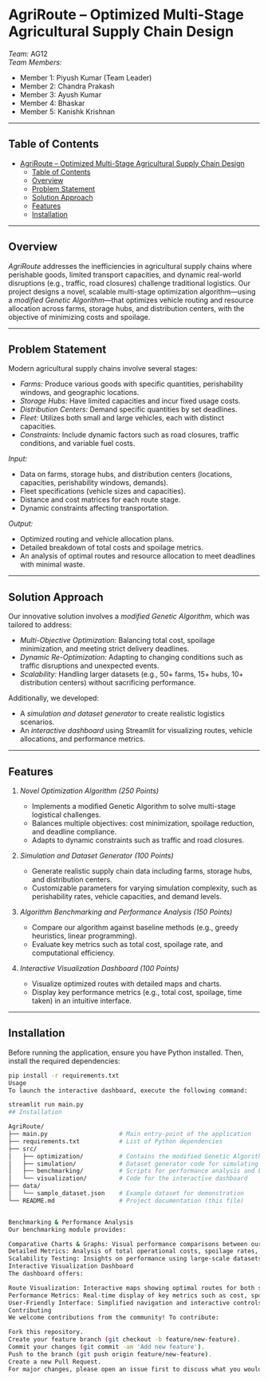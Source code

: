 # AgriRoute – Optimized Multi-Stage Agricultural Supply Chain Design

_Team:_ AG12  
_Team Members:_

- Member 1: Piyush Kumar (Team Leader)
- Member 2: Chandra Prakash
- Member 3: Ayush Kumar
- Member 4: Bhaskar
- Member 5: Kanishk Krishnan

---

## Table of Contents

- [AgriRoute – Optimized Multi-Stage Agricultural Supply Chain Design](#agriroute--optimized-multi-stage-agricultural-supply-chain-design)
  - [Table of Contents](#table-of-contents)
  - [Overview](#overview)
  - [Problem Statement](#problem-statement)
  - [Solution Approach](#solution-approach)
  - [Features](#features)
  - [Installation](#installation)

---

## Overview

_AgriRoute_ addresses the inefficiencies in agricultural supply chains where perishable goods, limited transport capacities, and dynamic real-world disruptions (e.g., traffic, road closures) challenge traditional logistics. Our project designs a novel, scalable multi-stage optimization algorithm—using a _modified Genetic Algorithm_—that optimizes vehicle routing and resource allocation across farms, storage hubs, and distribution centers, with the objective of minimizing costs and spoilage.

---

## Problem Statement

Modern agricultural supply chains involve several stages:

- _Farms:_ Produce various goods with specific quantities, perishability windows, and geographic locations.
- _Storage Hubs:_ Have limited capacities and incur fixed usage costs.
- _Distribution Centers:_ Demand specific quantities by set deadlines.
- _Fleet:_ Utilizes both small and large vehicles, each with distinct capacities.
- _Constraints:_ Include dynamic factors such as road closures, traffic conditions, and variable fuel costs.

_Input:_

- Data on farms, storage hubs, and distribution centers (locations, capacities, perishability windows, demands).
- Fleet specifications (vehicle sizes and capacities).
- Distance and cost matrices for each route stage.
- Dynamic constraints affecting transportation.

_Output:_

- Optimized routing and vehicle allocation plans.
- Detailed breakdown of total costs and spoilage metrics.
- An analysis of optimal routes and resource allocation to meet deadlines with minimal waste.

---

## Solution Approach

Our innovative solution involves a _modified Genetic Algorithm_, which was tailored to address:

- _Multi-Objective Optimization:_ Balancing total cost, spoilage minimization, and meeting strict delivery deadlines.
- _Dynamic Re-Optimization:_ Adapting to changing conditions such as traffic disruptions and unexpected events.
- _Scalability:_ Handling larger datasets (e.g., 50+ farms, 15+ hubs, 10+ distribution centers) without sacrificing performance.

Additionally, we developed:

- A _simulation and dataset generator_ to create realistic logistics scenarios.
- An _interactive dashboard_ using Streamlit for visualizing routes, vehicle allocations, and performance metrics.

---

## Features

1. _Novel Optimization Algorithm (250 Points)_

   - Implements a modified Genetic Algorithm to solve multi-stage logistical challenges.
   - Balances multiple objectives: cost minimization, spoilage reduction, and deadline compliance.
   - Adapts to dynamic constraints such as traffic and road closures.

2. _Simulation and Dataset Generator (100 Points)_

   - Generate realistic supply chain data including farms, storage hubs, and distribution centers.
   - Customizable parameters for varying simulation complexity, such as perishability rates, vehicle capacities, and demand levels.

3. _Algorithm Benchmarking and Performance Analysis (150 Points)_

   - Compare our algorithm against baseline methods (e.g., greedy heuristics, linear programming).
   - Evaluate key metrics such as total cost, spoilage rate, and computational efficiency.

4. _Interactive Visualization Dashboard (100 Points)_
   - Visualize optimized routes with detailed maps and charts.
   - Display key performance metrics (e.g., total cost, spoilage, time taken) in an intuitive interface.

---

## Installation

Before running the application, ensure you have Python installed. Then, install the required dependencies:

```bash
pip install -r requirements.txt
Usage
To launch the interactive dashboard, execute the following command:

streamlit run main.py
## Installation

AgriRoute/
├── main.py                    # Main entry-point of the application
├── requirements.txt           # List of Python dependencies
├── src/
│   ├── optimization/          # Contains the modified Genetic Algorithm implementation
│   ├── simulation/            # Dataset generator code for simulating logistics scenarios
│   ├── benchmarking/          # Scripts for performance analysis and benchmarking
│   └── visualization/         # Code for the interactive dashboard
├── data/
│   └── sample_dataset.json    # Example dataset for demonstration
└── README.md                  # Project documentation (this file)


Benchmarking & Performance Analysis
Our benchmarking module provides:

Comparative Charts & Graphs: Visual performance comparisons between our modified Genetic Algorithm and baseline methods.
Detailed Metrics: Analysis of total operational costs, spoilage rates, and computational efficiency.
Scalability Testing: Insights on performance using large-scale datasets with numerous farms, hubs, and distribution centers.
Interactive Visualization Dashboard
The dashboard offers:

Route Visualization: Interactive maps showing optimal routes for both small and large vehicles.
Performance Metrics: Real-time display of key metrics such as cost, spoilage, and processing time.
User-Friendly Interface: Simplified navigation and interactive controls for non-experts.
Contributing
We welcome contributions from the community! To contribute:

Fork this repository.
Create your feature branch (git checkout -b feature/new-feature).
Commit your changes (git commit -am 'Add new feature').
Push to the branch (git push origin feature/new-feature).
Create a new Pull Request.
For major changes, please open an issue first to discuss what you would like to change.
```
